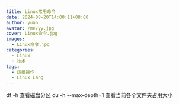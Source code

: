 ```yaml
---
title: Linux常用命令
date: 2024-08-20T14:00:11+08:00
author: yuan
avatar: /me/yy.jpg
cover: Linux命令.jpg
images:
  - Linux命令.jpg
categories:
  - Linux
  - 技术
tags:
  - 运维操作
  - Linux Lang
---
```


df -h 查看磁盘分区
du -h --max-depth=1 查看当前各个文件夹占用大小
